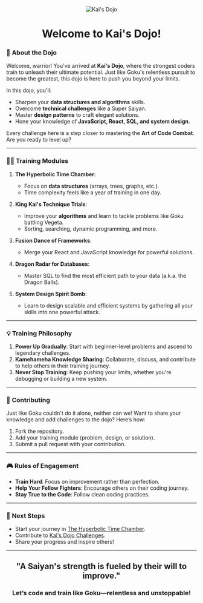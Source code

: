 <p align="center">
  <img src="https://i.pinimg.com/originals/6b/d9/45/6bd945a316dcd4b27aa28bd8a7df8529.jpg" alt="Kai's Dojo" style="max-width: 100%; height: auto;">
</p>

<h1 align="center">Welcome to Kai's Dojo!</h1>

### 🌌 **About the Dojo**

Welcome, warrior! You've arrived at **Kai's Dojo**, where the strongest coders train to unleash their ultimate potential. Just like Goku's relentless pursuit to become the greatest, this dojo is here to push you beyond your limits. 

In this dojo, you'll:
- Sharpen your **data structures and algorithms** skills.
- Overcome **technical challenges** like a Super Saiyan.
- Master **design patterns** to craft elegant solutions.
- Hone your knowledge of **JavaScript, React, SQL, and system design**.

Every challenge here is a step closer to mastering the **Art of Code Combat**. Are you ready to level up?

---

### 🏋️‍♂️ **Training Modules**

1. **The Hyperbolic Time Chamber**: 
   - Focus on **data structures** (arrays, trees, graphs, etc.).
   - Time complexity feels like a year of training in one day.

2. **King Kai's Technique Trials**:
   - Improve your **algorithms** and learn to tackle problems like Goku battling Vegeta.
   - Sorting, searching, dynamic programming, and more.

3. **Fusion Dance of Frameworks**:
   - Merge your React and JavaScript knowledge for powerful solutions.

4. **Dragon Radar for Databases**:
   - Master SQL to find the most efficient path to your data (a.k.a. the Dragon Balls).

5. **System Design Spirit Bomb**:
   - Learn to design scalable and efficient systems by gathering all your skills into one powerful attack.

---

### 💡 **Training Philosophy**

1. **Power Up Gradually**: Start with beginner-level problems and ascend to legendary challenges.
2. **Kamehameha Knowledge Sharing**: Collaborate, discuss, and contribute to help others in their training journey.
3. **Never Stop Training**: Keep pushing your limits, whether you're debugging or building a new system.

---

### 📜 **Contributing**

Just like Goku couldn't do it alone, neither can we! Want to share your knowledge and add challenges to the dojo? Here’s how:
1. Fork the repository.
2. Add your training module (problem, design, or solution).
3. Submit a pull request with your contribution.

---

### 🎮 **Rules of Engagement**

- **Train Hard**: Focus on improvement rather than perfection.
- **Help Your Fellow Fighters**: Encourage others on their coding journey.
- **Stay True to the Code**: Follow clean coding practices.

---

### 🚀 **Next Steps**
- Start your journey in [The Hyperbolic Time Chamber](#training-modules).
- Contribute to [Kai's Dojo Challenges](#contributing).
- Share your progress and inspire others!

---

<h2 align="center">"A Saiyan's strength is fueled by their will to improve."</h2>
<h3 align="center">Let’s code and train like Goku—relentless and unstoppable!</h3>
